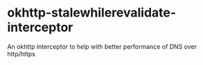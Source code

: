 # okhttp-stalewhilerevalidate-interceptor
An okhttp interceptor to help with better performance of DNS over http/https
